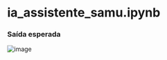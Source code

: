 # ia_assistente_samu.ipynb
### Saída esperada
![image](https://github.com/user-attachments/assets/2514d26c-3999-4bc6-9663-9a6ca4591fab)
